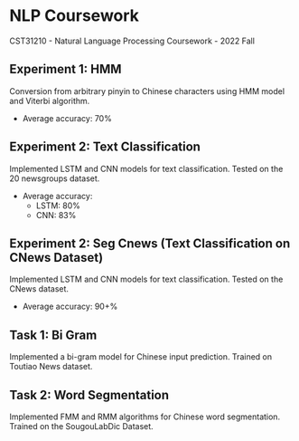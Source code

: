 # NLP Coursework
CST31210 - Natural Language Processing Coursework - 2022 Fall

## Experiment 1: HMM
Conversion from arbitrary pinyin to Chinese characters using HMM model and Viterbi algorithm. 
- Average accuracy: 70%

## Experiment 2: Text Classification
Implemented LSTM and CNN models for text classification. Tested on the 20 newsgroups dataset.
- Average accuracy: 
  - LSTM: 80%
  - CNN: 83%

## Experiment 2: Seg Cnews (Text Classification on CNews Dataset)
Implemented LSTM and CNN models for text classification. Tested on the CNews dataset.
- Average accuracy: 90+%

## Task 1: Bi Gram
Implemented a bi-gram model for Chinese input prediction. Trained on Toutiao News dataset.

## Task 2: Word Segmentation
Implemented FMM and RMM algorithms for Chinese word segmentation. Trained on the SougouLabDic Dataset.
